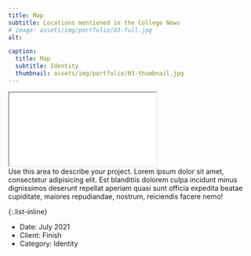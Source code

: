 ```yaml
---
title: Map
subtitle: Locations mentioned in the College News
# image: assets/img/portfolio/03-full.jpg 
alt:

caption:
  title: Map
  subtitle: Identity
  thumbnail: assets/img/portfolio/03-thumbnail.jpg
---
```

<div class="embed-responsive embed-responsive-16by9">
<iframe class="embed-responsive-item" src="viz/map.html" allowfullscreen></iframe>
</div>
Use this area to describe your project. Lorem ipsum dolor sit amet, consectetur adipisicing elit. Est blanditiis dolorem culpa incidunt minus dignissimos deserunt repellat aperiam quasi sunt officia expedita beatae cupiditate, maiores repudiandae, nostrum, reiciendis facere nemo!

{:.list-inline}
- Date: July 2021
- Client: Finish
- Category: Identity
